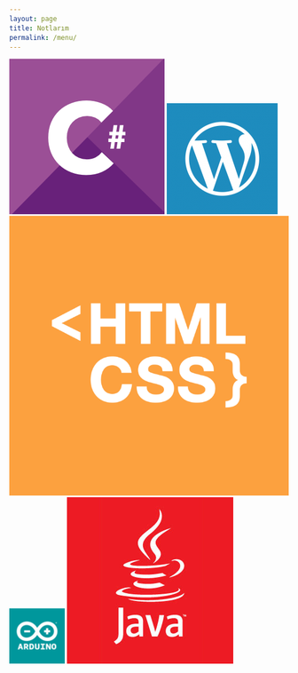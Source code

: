 ```yaml
---
layout: page
title: Notlarım
permalink: /menu/
---
```


<link rel="stylesheet" type="text/css" href="{{ site.baseurl }}/style.css" />


<katalog>
<img src=images/csharp.png>
<img src=images/wordpress.png>
<img src=images/css.png>
<img src=images/arduino.png>
<img src=images/java.jpg>
</katalog>

